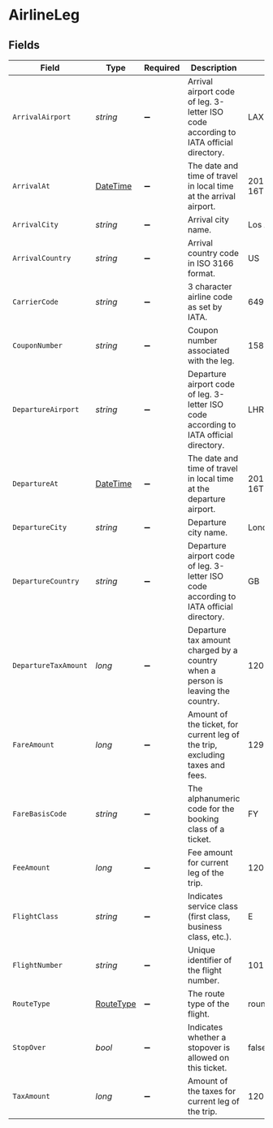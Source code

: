 # AirlineLeg


## Fields

| Field                                                                                  | Type                                                                                   | Required                                                                               | Description                                                                            | Example                                                                                |
| -------------------------------------------------------------------------------------- | -------------------------------------------------------------------------------------- | -------------------------------------------------------------------------------------- | -------------------------------------------------------------------------------------- | -------------------------------------------------------------------------------------- |
| `ArrivalAirport`                                                                       | *string*                                                                               | :heavy_minus_sign:                                                                     | Arrival airport code of leg. 3-letter ISO code according to IATA official directory.   | LAX                                                                                    |
| `ArrivalAt`                                                                            | [DateTime](https://learn.microsoft.com/en-us/dotnet/api/system.datetime?view=net-5.0)  | :heavy_minus_sign:                                                                     | The date and time of travel in local time at the arrival airport.                      | 2013-07-16T19:23:00.000+00:00                                                          |
| `ArrivalCity`                                                                          | *string*                                                                               | :heavy_minus_sign:                                                                     | Arrival city name.                                                                     | Los Angeles                                                                            |
| `ArrivalCountry`                                                                       | *string*                                                                               | :heavy_minus_sign:                                                                     | Arrival country code in ISO 3166 format.                                               | US                                                                                     |
| `CarrierCode`                                                                          | *string*                                                                               | :heavy_minus_sign:                                                                     | 3 character airline code as set by IATA.                                               | 649                                                                                    |
| `CouponNumber`                                                                         | *string*                                                                               | :heavy_minus_sign:                                                                     | Coupon number associated with the leg.                                                 | 15885566                                                                               |
| `DepartureAirport`                                                                     | *string*                                                                               | :heavy_minus_sign:                                                                     | Departure airport code of leg. 3-letter ISO code according to IATA official directory. | LHR                                                                                    |
| `DepartureAt`                                                                          | [DateTime](https://learn.microsoft.com/en-us/dotnet/api/system.datetime?view=net-5.0)  | :heavy_minus_sign:                                                                     | The date and time of travel in local time at the departure airport.                    | 2013-07-16T19:23:00.000+00:00                                                          |
| `DepartureCity`                                                                        | *string*                                                                               | :heavy_minus_sign:                                                                     | Departure city name.                                                                   | London                                                                                 |
| `DepartureCountry`                                                                     | *string*                                                                               | :heavy_minus_sign:                                                                     | Departure airport code of leg. 3-letter ISO code according to IATA official directory. | GB                                                                                     |
| `DepartureTaxAmount`                                                                   | *long*                                                                                 | :heavy_minus_sign:                                                                     | Departure tax amount charged by a country when a person is leaving the country.        | 1200                                                                                   |
| `FareAmount`                                                                           | *long*                                                                                 | :heavy_minus_sign:                                                                     | Amount of the ticket, for current leg of the trip, excluding taxes and fees.           | 129900                                                                                 |
| `FareBasisCode`                                                                        | *string*                                                                               | :heavy_minus_sign:                                                                     | The alphanumeric code for the booking class of a ticket.                               | FY                                                                                     |
| `FeeAmount`                                                                            | *long*                                                                                 | :heavy_minus_sign:                                                                     | Fee amount for current leg of the trip.                                                | 1200                                                                                   |
| `FlightClass`                                                                          | *string*                                                                               | :heavy_minus_sign:                                                                     | Indicates service class (first class, business class, etc.).                           | E                                                                                      |
| `FlightNumber`                                                                         | *string*                                                                               | :heavy_minus_sign:                                                                     | Unique identifier of the flight number.                                                | 101                                                                                    |
| `RouteType`                                                                            | [RouteType](../../Models/Components/RouteType.md)                                      | :heavy_minus_sign:                                                                     | The route type of the flight.                                                          | round_trip                                                                             |
| `StopOver`                                                                             | *bool*                                                                                 | :heavy_minus_sign:                                                                     | Indicates whether a stopover is allowed on this ticket.                                | false                                                                                  |
| `TaxAmount`                                                                            | *long*                                                                                 | :heavy_minus_sign:                                                                     | Amount of the taxes for current leg of the trip.                                       | 1200                                                                                   |
